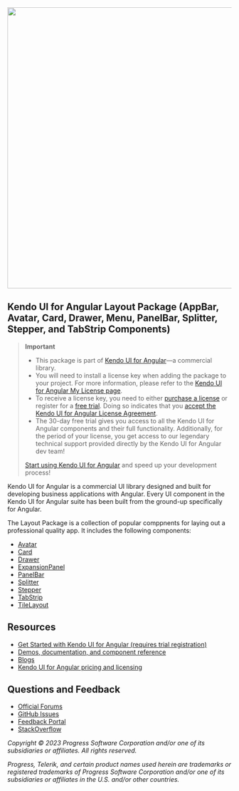 <a href="https://www.telerik.com/kendo-angular-ui/" target="_blank">
<img width="631" src="https://www.telerik.com/kendo-angular-ui/npm-banner.svg">
</a>

## Kendo UI for Angular Layout Package (AppBar, Avatar, Card, Drawer, Menu, PanelBar, Splitter, Stepper, and TabStrip Components)

> **Important**
> * This package is part of [Kendo UI for Angular](https://www.telerik.com/kendo-angular-ui?utm_medium=referral&utm_source=npm&utm_campaign=kendo-ui-angular-trial-npm-layout)&mdash;a commercial library.
> * You will need to install a license key when adding the package to your project. For more information, please refer to the [Kendo UI for Angular My License page](https://www.telerik.com/kendo-angular-ui/my-license?utm_medium=referral&utm_source=npm&utm_campaign=kendo-ui-angular-trial-npm-layout).
> * To receive a license key, you need to either [purchase a license](https://www.telerik.com/purchase/kendo-ui?utm_medium=referral&utm_source=npm&utm_campaign=kendo-ui-angular-trial-npm-layout) or register for a [free trial](https://www.telerik.com/download-login-v2-kendo-angular-ui?utm_medium=referral&utm_source=npm&utm_campaign=kendo-ui-angular-trial-npm-layout). Doing so indicates that you [accept the Kendo UI for Angular License Agreement](https://www.telerik.com/purchase/license-agreement/kendo-ui?utm_medium=referral&utm_source=npm&utm_campaign=kendo-ui-angular-trial-npm-layout).
> * The 30-day free trial gives you access to all the Kendo UI for Angular components and their full functionality. Additionally, for the period of your license, you get access to our legendary technical support provided directly by the Kendo UI for Angular dev team!
>
> [Start using Kendo UI for Angular](https://www.telerik.com/download-login-v2-kendo-angular-ui?utm_medium=referral&utm_source=npm&utm_campaign=kendo-ui-angular-trial-npm-layout) and speed up your development process!

Kendo UI for Angular is a commercial UI library designed and built for developing business applications with Angular. Every UI component in the Kendo UI for Angular suite has been built from the ground-up specifically for Angular.

The Layout Package is a collection of popular comppnents for laying out a professional quality app. It includes the following components:
* [Avatar](https://www.telerik.com/kendo-angular-ui/avatar?utm_medium=referral&utm_source=npm&utm_campaign=kendo-ui-angular-trial-npm-layout)
* [Card](https://www.telerik.com/kendo-angular-ui/card?utm_medium=referral&utm_source=npm&utm_campaign=kendo-ui-angular-trial-npm-layout)
* [Drawer](https://www.telerik.com/kendo-angular-ui/drawer?utm_medium=referral&utm_source=npm&utm_campaign=kendo-ui-angular-trial-npm-layout)
* [ExpansionPanel](https://www.telerik.com/kendo-angular-ui/expansionpanel?utm_medium=referral&utm_source=npm&utm_campaign=kendo-ui-angular-trial-npm-layout)
* [PanelBar](https://www.telerik.com/kendo-angular-ui/panelbar?utm_medium=referral&utm_source=npm&utm_campaign=kendo-ui-angular-trial-npm-layout)
* [Splitter](https://www.telerik.com/kendo-angular-ui/splitter?utm_medium=referral&utm_source=npm&utm_campaign=kendo-ui-angular-trial-npm-layout)
* [Stepper](https://www.telerik.com/kendo-angular-ui/stepper?utm_medium=referral&utm_source=npm&utm_campaign=kendo-ui-angular-trial-npm-layout)
* [TabStrip](https://www.telerik.com/kendo-angular-ui/tabstrip?utm_medium=referral&utm_source=npm&utm_campaign=kendo-ui-angular-trial-npm-layout)
* [TileLayout](https://www.telerik.com/kendo-angular-ui/tilelayout?utm_medium=referral&utm_source=npm&utm_campaign=kendo-ui-angular-trial-npm-layout)

## Resources

* [Get Started with Kendo UI for Angular (requires trial registration)](https://www.telerik.com/kendo-angular-ui/getting-started?utm_medium=referral&utm_source=npm&utm_campaign=kendo-ui-angular-trial-npm-layout)
* [Demos, documentation, and component reference](https://www.telerik.com/kendo-angular-ui/components?utm_medium=referral&utm_source=npm&utm_campaign=kendo-ui-angular-trial-npm-layout)
* [Blogs](http://www.telerik.com/blogs/kendo-ui)
* [Kendo UI for Angular pricing and licensing](https://www.telerik.com/purchase/kendo-ui?utm_medium=referral&utm_source=npm&utm_campaign=kendo-ui-angular-trial-npm-layout)

## Questions and Feedback

* [Official Forums](https://www.telerik.com/forums/kendo-angular-ui?utm_medium=referral&utm_source=npm&utm_campaign=kendo-ui-angular-trial-npm-layout)
* [GitHub Issues](https://github.com/telerik/kendo-angular/issues?utm_medium=referral&utm_source=npm&utm_campaign=kendo-ui-angular-trial-npm-layout)
* [Feedback Portal](https://feedback.telerik.com/kendo-angular-ui?utm_medium=referral&utm_source=npm&utm_campaign=kendo-ui-angular-trial-npm-layout)
* [StackOverflow](https://stackoverflow.com/questions/tagged/kendo-ui-angular2?utm_medium=referral&utm_source=npm&utm_campaign=kendo-ui-angular-trial-npm-layout)

*Copyright © 2023 Progress Software Corporation and/or one of its subsidiaries or affiliates. All rights reserved.*

*Progress, Telerik, and certain product names used herein are trademarks or registered trademarks of Progress Software Corporation and/or one of its subsidiaries or affiliates in the U.S. and/or other countries.*
